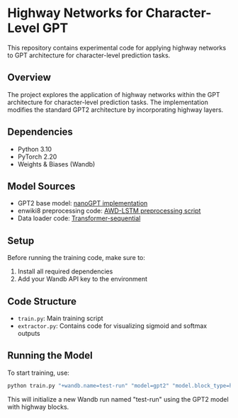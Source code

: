 # Highway Networks for Character-Level GPT

This repository contains experimental code for applying highway networks to GPT architecture for character-level prediction tasks.

## Overview

The project explores the application of highway networks within the GPT architecture for character-level prediction tasks. The implementation modifies the standard GPT2 architecture by incorporating highway layers.

## Dependencies

- Python 3.10
- PyTorch 2.20
- Weights & Biases (Wandb)

## Model Sources

- GPT2 base model: [nanoGPT implementation](https://github.com/karpathy/nanoGPT/blob/master/model.py)
- enwiki8 preprocessing code: [AWD-LSTM preprocessing script](https://raw.githubusercontent.com/salesforce/awd-lstm-lm/master/data/enwik8/prep_enwik8.py)
- Data loader code: [Transformer-sequential](https://github.com/facebookresearch/transformer-sequential/blob/main/data.py)

## Setup

Before running the training code, make sure to:
1. Install all required dependencies
2. Add your Wandb API key to the environment

## Code Structure

- `train.py`: Main training script
- `extractor.py`: Contains code for visualizing sigmoid and softmax outputs

## Running the Model

To start training, use:

```bash
python train.py "+wandb.name=test-run" "model=gpt2" "model.block_type=highway"
```

This will initialize a new Wandb run named "test-run" using the GPT2 model with highway blocks.